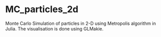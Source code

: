# MC_particles_2d
Monte Carlo Simulation of particles in 2-D using Metropolis algorithm in Julia. The visualisation is done using GLMakie.
